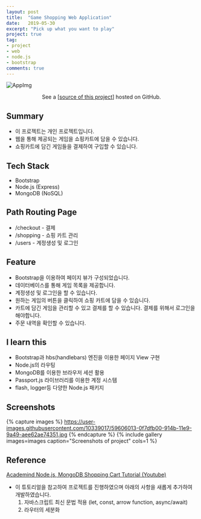 ```yaml
---
layout: post
title:  "Game Shopping Web Application"
date:   2019-05-30
excerpt: "Pick up what you want to play"
project: true
tag:
- project
- web
- node.js
- bootstrap
comments: true
---
```


![AppImg](https://user-images.githubusercontent.com/10339017/59604420-10ad2900-9147-11e9-92e0-db494674b198.png)
<center>See a [<a href="https://github.com/skqoaudgh/Web-Nodejs-MongoDB-Shopping">source of this project</a>] hosted on GitHub.</center>


## Summary
* 이 프로젝트는 개인 프로젝트입니다.
* 웹을 통해 제공되는 게임을 쇼핑카트에 담을 수 있습니다.
* 쇼핑카트에 담긴 게임들을 결제하여 구입할 수 있습니다.


## Tech Stack
* Bootstrap
* Node.js (Express)
* MongoDB (NoSQL)


## Path Routing Page
* /checkout - 결제
* /shopping - 쇼핑 카트 관리
* /users - 계정생성 및 로그인


## Feature
* Bootstrap을 이용하여 페이지 뷰가 구성되었습니다.
* 데이터베이스를 통해 게임 목록을 제공합니다.
* 계정생성 및 로그인을 할 수 있습니다.
* 원하는 게임의 버튼을 클릭하여 쇼핑 카트에 담을 수 있습니다.
* 카트에 담긴 게임을 관리할 수 있고 결제를 할 수 있습니다. 결제를 위해서 로그인을 해야합니다.
* 주문 내역을 확인할 수 있습니다.


## I learn this
* Bootstrap과 hbs(handlebars) 엔진을 이용한 페이지 View 구현
* Node.js의 라우팅
* MongoDB를 이용한 브라우저 세션 활용
* Passport.js 라이브러리를 이용한 계정 시스템
* flash, logger등 다양한 Node.js 패키지


## Screenshots
{% capture images %}
	https://user-images.githubusercontent.com/10339017/59606013-0f7dfb00-914b-11e9-9a49-aee62ae74351.jpg
{% endcapture %}
{% include gallery images=images caption="Screenshots of project" cols=1 %}


## Reference
[Academind Node.js, MongoDB Shopping Cart Tutorial (Youtube)](https://www.youtube.com/watch?v=-3vvxn78MH4&list=PL55RiY5tL51rajp7Xr_zk-fCFtzdlGKUp&index=2)
* 이 튜토리얼을 참고하여 프로젝트를 진행하였으며 아래의 사항을 새롭게 추가하여 개발하였습니다.
  1. 자바스크립트 최신 문법 적용 (let, const, arrow function, async/await)
  2. 라우터의 세분화
